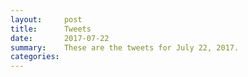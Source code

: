 ```yaml
---
layout:     post
title:      Tweets
date:       2017-07-22
summary:    These are the tweets for July 22, 2017.
categories:
---
```


